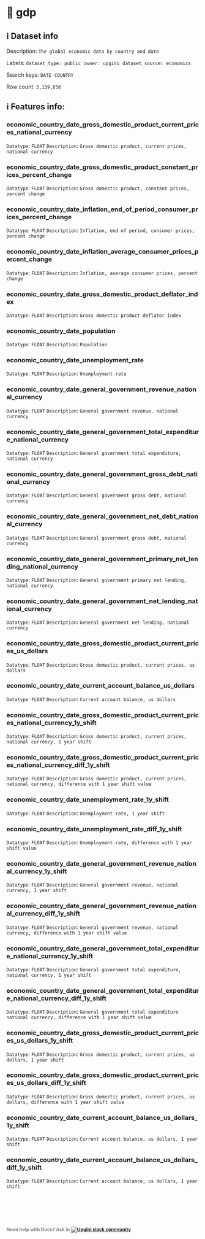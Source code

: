 # 📖 gdp 
## ℹ️ Dataset info 
Description: `The global economic data by country and date` 

Labels: ` dataset_type: public ` &nbsp;` owner: upgini ` &nbsp;` dataset_source: economics ` &nbsp;

Search keys: 
` DATE ` &nbsp;` COUNTRY ` &nbsp;

Row count: `3,139,658` 

## ℹ️ Features info:

### economic_country_date_gross_domestic_product_current_prices_national_currency
`Datatype`: `FLOAT`
`Description`: `Gross domestic product, current prices, national currency`

### economic_country_date_gross_domestic_product_constant_prices_percent_change
`Datatype`: `FLOAT`
`Description`: `Gross domestic product, constant prices, percent change`

### economic_country_date_inflation_end_of_period_consumer_prices_percent_change
`Datatype`: `FLOAT`
`Description`: `Inflation, end of period, consumer prices, percent change`

### economic_country_date_inflation_average_consumer_prices_percent_change
`Datatype`: `FLOAT`
`Description`: `Inflation, average consumer prices, percent change`

### economic_country_date_gross_domestic_product_deflator_index
`Datatype`: `FLOAT`
`Description`: `Gross domestic product deflator index`

### economic_country_date_population
`Datatype`: `FLOAT`
`Description`: `Population`

### economic_country_date_unemployment_rate
`Datatype`: `FLOAT`
`Description`: `Unemployment rate`

### economic_country_date_general_government_revenue_national_currency
`Datatype`: `FLOAT`
`Description`: `General government revenue, national currency`

### economic_country_date_general_government_total_expenditure_national_currency
`Datatype`: `FLOAT`
`Description`: `General government total expenditure, national currency`

### economic_country_date_general_government_gross_debt_national_currency
`Datatype`: `FLOAT`
`Description`: `General government gross debt, national currency`

### economic_country_date_general_government_net_debt_national_currency
`Datatype`: `FLOAT`
`Description`: `General government gross debt, national currency`

### economic_country_date_general_government_primary_net_lending_national_currency
`Datatype`: `FLOAT`
`Description`: `General government primary net lending, national currency`

### economic_country_date_general_government_net_lending_national_currency
`Datatype`: `FLOAT`
`Description`: `General government net lending, national currency`

### economic_country_date_gross_domestic_product_current_prices_us_dollars
`Datatype`: `FLOAT`
`Description`: `Gross domestic product, current prices, us dollars`

### economic_country_date_current_account_balance_us_dollars
`Datatype`: `FLOAT`
`Description`: `Current account balance, us dollars`

### economic_country_date_gross_domestic_product_current_prices_national_currency_1y_shift
`Datatype`: `FLOAT`
`Description`: `Gross domestic product, current prices, national currency, 1 year shift`

### economic_country_date_gross_domestic_product_current_prices_national_currency_diff_1y_shift
`Datatype`: `FLOAT`
`Description`: `Gross domestic product, current prices, national currency, difference with 1 year shift value`

### economic_country_date_unemployment_rate_1y_shift
`Datatype`: `FLOAT`
`Description`: `Unemployment rate, 1 year shift`

### economic_country_date_unemployment_rate_diff_1y_shift
`Datatype`: `FLOAT`
`Description`: `Unemployment rate, difference with 1 year shift value`

### economic_country_date_general_government_revenue_national_currency_1y_shift
`Datatype`: `FLOAT`
`Description`: `General government revenue, national currency, 1 year shift`

### economic_country_date_general_government_revenue_national_currency_diff_1y_shift
`Datatype`: `FLOAT`
`Description`: `General government revenue, national currency, difference with 1 year shift value`

### economic_country_date_general_government_total_expenditure_national_currency_1y_shift
`Datatype`: `FLOAT`
`Description`: `General government total expenditure, national currency, 1 year shift`

### economic_country_date_general_government_total_expenditure_national_currency_diff_1y_shift
`Datatype`: `FLOAT`
`Description`: `General government total expenditure national currency, difference with 1 year shift value`

### economic_country_date_gross_domestic_product_current_prices_us_dollars_1y_shift
`Datatype`: `FLOAT`
`Description`: `Gross domestic product, current prices, us dollars, 1 year shift`

### economic_country_date_gross_domestic_product_current_prices_us_dollars_diff_1y_shift
`Datatype`: `FLOAT`
`Description`: `Gross domestic product, current prices, us dollars, difference with 1 year shift value`

### economic_country_date_current_account_balance_us_dollars_1y_shift
`Datatype`: `FLOAT`
`Description`: `Current account balance, us dollars, 1 year shift`

### economic_country_date_current_account_balance_us_dollars_diff_1y_shift
`Datatype`: `FLOAT`
`Description`: `Current account balance, us dollars, 1 year shift`


<br/><br/>
---
<span style="color:grey;font-weight:700;font-size:12px">
    Need help with Docs? Ask in
    <a href="https://4mlg.short.gy/join-upgini-community">
        <img alt="Upgini slack community" src="https://img.shields.io/badge/slack-@upgini-orange.svg?logo=slack">
    </a>
</span>